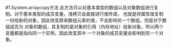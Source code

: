 #1.System.arraycopy方法
此方法可以对基本类型的数组以及对象数组进行复制。对于基本类型的成员变量，浅拷贝会直接进行值传递，
也就是将属性值复制一份给新的对象，因此改变原来数组元素的值，不会影响另一个数组。但是对于数组成员为
对象的数组，其复制的是对象的引用（内存地址）给新对象，所以两个变量都是指向同一个实例，因此改变其中
一个对象的成员变量会影响到另一个对象。